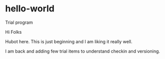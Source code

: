 # hello-world
Trial program

Hi Folks

Hubot here. This is just beginning and I am liking it really well.

I am back and adding few trial items to understand checkin and versioning.

